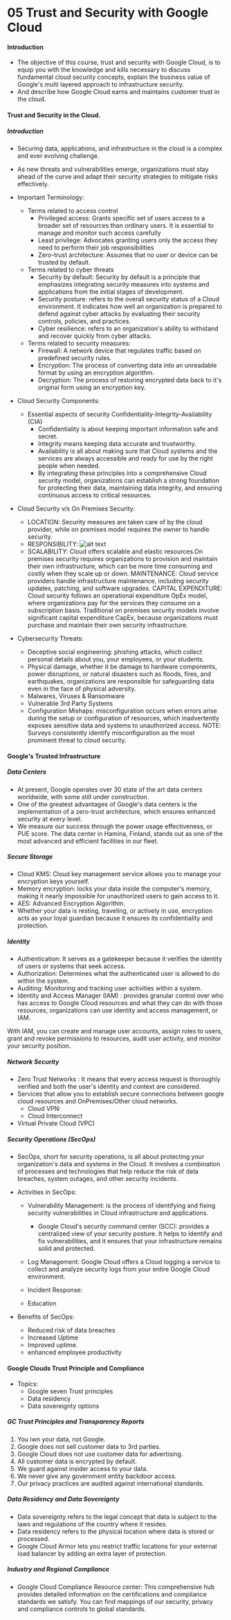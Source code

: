 # 05 Trust and Security with Google Cloud
#### Introduction
* The objective of this course, trust and security with Google Cloud, is to equip you with the knowledge and kills necessary to discuss fundamental cloud security concepts, explain the business value of Google's multi layered approach to infrastructure security.
* And describe how Google Cloud earns and maintains customer trust in the cloud.
#### Trust and Security in the Cloud.
##### Introduction
* Securing data, applications, and infrastructure in the cloud is a complex and ever evolving challenge.
* As new threats and vulnerabilities emerge, organizations must stay ahead of the curve and adapt their security strategies to mitigate risks effectively.
* Important Terminology:
    * Terms related to access control
        * Privileged access: Grants specific set of users access to a broader set of resources than ordinary users. It is essential to manage and monitor such access carefully
        * Least privilege:  Advocates granting users only the access they need to perform their job responsibilities
        * Zero-trust architecture: Assumes that no user or device can be trusted by default.
    * Terms related to cyber threats
        * Security by default: Security by default is a principle that emphasizes integrating security measures into systems and applications from the initial stages of development.
        * Security posture: refers to the overall security status of a Cloud environment. It indicates how well an organization is prepared to defend against cyber attacks by evaluating their security controls, policies, and practices.
        * Cyber resilience: refers to an organization's ability to withstand and recover quickly from cyber attacks.
    * Terms related to security measures:
        * Firewall: A network device that regulates traffic based on predefined security rules.
        * Encryption: The process of converting data into an unreadable format by using an encryption algorithm.
        * Decryption: The process of restoring encrypted data back to it's original form using an encryption key.
* Cloud Security Components: 
    * Essential aspects of security Confidentiality-Integrity-Availability (CIA)
        * Confidentiality is about keeping important information safe and secret.
        * Integrity means keeping data accurate and trustworthy.
        * Availability is all about making sure that Cloud systems and the services are always accessible and ready for use by the right people when needed.
        * By integrating these principles into a comprehensive Cloud security model, organizations can establish a strong foundation for protecting their data, maintaining data integrity, and ensuring continuous access to critical resources.
* Cloud Security v/s On Premises Security:
    * LOCATION: Security measures are taken care of by the cloud provider, while on premises model requires the owner to handle security.
    * RESPONSIBILITY: 
    ![alt text](image.png)
    * SCALABILITY: Cloud offers scalable and elastic resources.On premises security requires organizations to provision and maintain their own infrastructure, which can be more time consuming and costly when they scale up or down.
    MAINTENANCE: Cloud service providers handle infrastructure maintenance, including security updates, patching, and software upgrades.
    CAPITAL EXPENDITURE: Cloud security follows an operational expenditure OpEx model, where organizations pay for the services they consume on a subscription basis. Traditional on premises security models involve significant capital expenditure CapEx, because organizations must purchase and maintain their own security infrastructure.

* Cybersecurity Threats: 
    * Deceptive social engineering: phishing attacks, which collect personal details about you, your employees, or your students.
    * Physical damage, whether it be damage to hardware components, power disruptions, or natural disasters such as floods, fires, and earthquakes, organizations are responsible for safeguarding data even in the face of physical adversity.
    * Malwares, Viruses & Ransomware
    * Vulnerable 3rd Party Systems
    * Configuration Mishaps: misconfiguration occurs when errors arise during the setup or configuration of resources, which inadvertently exposes sensitive data and systems to unauthorized access.
    NOTE: Surveys consistently identify misconfiguration as the most prominent threat to cloud security.

#### Google's Trusted Infrastructure
##### Data Centers
* At present, Google operates over 30 state of the art data centers worldwide, with some still under construction.
* One of the greatest advantages of Google's data centers is the implementation of a zero-trust architecture, which ensures enhanced security at every level.
* We measure our success through the power usage effectiveness, or PUE score. The data center in Hamina, Finland, stands out as one of the most advanced and efficient facilities in our fleet.

##### Secure Storage
* Cloud KMS: Cloud key management service allows you to manage your encryption keys yourself.
* Memory encryption: locks your data inside the computer's memory, making it nearly impossible for unauthorized users to gain access to it.
* AES: Advanced Encryption Algorithm.
* Whether your data is resting, traveling, or actively in use, encryption acts as your loyal guardian because it ensures its confidentiality and protection.

##### Identity
* Authentication: It serves as a gatekeeper because it verifies the identity of users or systems that seek access.
* Authorization: Determines what the authenticated user is allowed to do within the system.
* Auditing: Monitoring and tracking user activities within a system.
* Identity and Access Manager (IAM) : provides granular control over who has access to Google Cloud resources and what they can do with those resources, organizations can use identity and access management, or IAM.

With IAM, you can create and manage user accounts, assign roles to users, grant and revoke permissions to resources, audit user activity, and monitor your security position.

##### Network Security
* Zero Trust Networks : It means that every access request is thoroughly verified and both the user's identity and context are considered.
* Services that allow you to establish secure connections between google cloud resources and OnPremises/Other cloud networks.
    * Cloud VPN: 
    * Cloud Interconnect
* Virtual Private Cloud (VPC)

##### Security Operations (SecOps)
* SecOps, short for security operations, is all about protecting your organization's data and systems in the Cloud. It involves a combination of processes and technologies that help reduce the risk of data breaches, system outages, and other security incidents.

* Activities in SecOps:
    * Vulnerability Management:  is the process of identifying and fixing security vulnerabilities in Cloud infrastructure and applications.
    
        *  Google Cloud's security command center (SCC):  provides a centralized view of your security posture. It helps to identify and fix vulnerabilities, and it ensures that your infrastructure remains solid and protected.

    * Log Management: Google Cloud offers a Cloud logging a service to collect and analyze security logs from your entire Google Cloud environment.
    * Incident Response: 
    * Education
* Benefits of SecOps:
    * Reduced risk of data breaches
    * Increased Uptime
    * Improved uptime.
    * enhanced employee productivity

#### Google Clouds Trust Principle and Compliance
* Topics:
    * Google seven Trust principles
    * Data residency 
    * Data sovereignty options
##### GC Trust Principles and Transparency Reports
1. You iwn your data, not Google.
2. Google does not sell customer data to 3rd parties.
3. Google Cloud does not use customer data for advertising.
4. All customer data is encrypted by default.
5. We guard against insider access to your data.
6. We never give any government entity backdoor access.
7. Our privacy practices are audited against international standards.

##### Data Residency and Data Sovereignty
* Data sovereignty refers to the legal concept that data is subject to the laws and regulations of the country where it resides.
* Data residency refers to the physical location where data is stored or processed.
* Google Cloud Armor lets you restrict traffic locations for your external load balancer by adding an extra layer of protection.

##### Industry and Regional Compliance
* Google Cloud Compliance Resource center: This comprehensive hub provides detailed information on the certifications and compliance standards we satisfy. You can find mappings of our security, privacy and compliance controls to global standards.